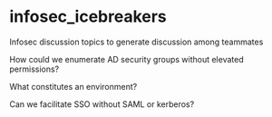 # infosec_icebreakers  
Infosec discussion topics to generate discussion among teammates  

How could we enumerate AD security groups without elevated permissions?  

What constitutes an environment?  

Can we facilitate SSO without SAML or kerberos?  
